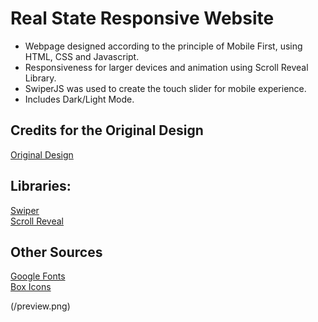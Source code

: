 # Real State Responsive Website

- Webpage designed according to the principle of Mobile First, using HTML, CSS and Javascript.  
- Responsiveness for larger devices and animation using Scroll Reveal Library.  
- SwiperJS was used to create the touch slider for mobile experience.  
- Includes Dark/Light Mode.

## Credits for the Original Design

[Original Design](https://dribbble.com/shots/16603527-Homyz-Property-Landing-Page-Website)

## Libraries:

[Swiper](https://swiperjs.com/)  
[Scroll Reveal](https://scrollrevealjs.org/)

## Other Sources

[Google Fonts](https://fonts.google.com/)  
[Box Icons](https://boxicons.com/)  
  
(/preview.png)
